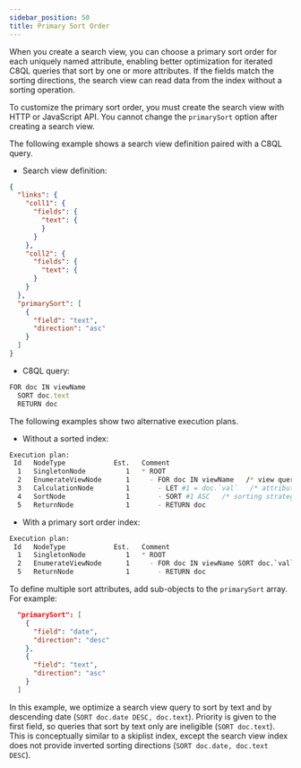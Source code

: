 ```yaml
---
sidebar_position: 50
title: Primary Sort Order
---
```


When you create a search view, you can choose a primary sort order for each uniquely named attribute, enabling better optimization for iterated C8QL queries that sort by one or more attributes. If the fields match the sorting directions, the search view can read data from the index without a sorting operation. 

To customize the primary sort order, you must create the search view with HTTP or JavaScript API. You cannot change the `primarySort` option after creating a search view. 

The following example shows a search view definition paired with a C8QL query.

- Search view definition:

```json
{
  "links": {
    "coll1": {
      "fields": {
        "text": {
        }
      }
    },
    "coll2": {
      "fields": {
        "text": {
      }
    }
  },
  "primarySort": [
    {
      "field": "text",
      "direction": "asc"
    }
  ]
}
```

- C8QL query:

```js
FOR doc IN viewName
  SORT doc.text
  RETURN doc
```

The following examples show two alternative execution plans.

- Without a sorted index:

```bash
Execution plan:
 Id   NodeType            Est.   Comment
  1   SingletonNode          1   * ROOT
  2   EnumerateViewNode      1     - FOR doc IN viewName   /* view query */
  3   CalculationNode        1       - LET #1 = doc.`val`   /* attribute expression */
  4   SortNode               1       - SORT #1 ASC   /* sorting strategy: standard */
  5   ReturnNode             1       - RETURN doc
```

- With a primary sort order index:

```bash
Execution plan:
 Id   NodeType            Est.   Comment
  1   SingletonNode          1   * ROOT
  2   EnumerateViewNode      1     - FOR doc IN viewName SORT doc.`val` ASC   /* view query */
  5   ReturnNode             1       - RETURN doc
```

To define multiple sort attributes, add sub-objects to the `primarySort` array. For example:

```json
  "primarySort": [
    {
      "field": "date",
      "direction": "desc"
    },
    {
      "field": "text",
      "direction": "asc"
    }
  ]
```

In this example, we optimize a search view query to sort by text and by descending date (`SORT doc.date DESC, doc.text`). Priority is given to the first field, so queries that sort by text only are ineligible (`SORT doc.text`). This is conceptually similar to a skiplist index, except the search view index does not provide inverted sorting directions (`SORT doc.date, doc.text DESC`).
